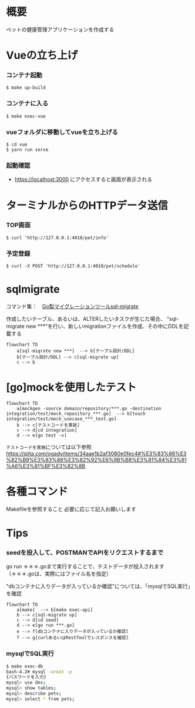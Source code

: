 # 概要
ペットの健康管理アプリケーションを作成する

# Vueの立ち上げ
### コンテナ起動
```
$ make up-build
```

### コンテナに入る
```
$ make exec-vue
```

### vueフォルダに移動してvueを立ち上げる
```
$ cd vue
$ yarn run serve
```

### 起動確認
* [https://localhost:3000](https://localhost:3000) にアクセスすると画面が表示される

# ターミナルからのHTTPデータ送信

### TOP画面
```
$ curl 'http://127.0.0.1:4010/pet/info'
```
### 予定登録
```
$ curl -X POST 'http://127.0.0.1:4010/pet/schedule'
```

# sqlmigrate
コマンド集：　[Go製マイグレーションツールsql-migrate](https://qiita.com/k-kurikuri/items/946e2bf8c79176ef3ff0#%E3%82%B3%E3%83%9E%E3%83%B3%E3%83%89%E8%89%B2%E3%80%85)

作成したいテーブル、あるいは、ALTERしたいタスクが生じた場合、
"sql-migrate new ***"を行い、新しいmigrationファイルを作成、その中にDDLを記載する

```mermaid
flowchart TD
    a[sql-migrate new ***]  --> b[テーブル設計/DDL]
    b[テーブル設計/DDL] --> c[sql-migrate up]
    c --> b
```

# [go]mockを使用したテスト

```mermaid
flowchart TD
    a[mockgen -source domain/repository/***.go -destination integration/test/mock_repository_***.go]  --> b[touch integration/test/mock_usecase_***_test.go]
    b --> c[テストコードを実装]
    c --> d[cd integration]
    d --> e[go test -v]
```

`テストコードを実施`については以下参照  
https://qiita.com/ogady/items/34aae1b2af3080e0fec4#%E3%83%86%E3%82%B9%E3%83%88%E3%82%92%E6%9B%B8%E3%81%84%E3%81%A6%E3%81%BF%E3%82%8B

# 各種コマンド
Makefileを参照すること
必要に応じて記入お願いします

# Tips
### seedを投入して、POSTMANでAPIをリクエストするまで

go run ＊＊＊.goまで実行することで、テストデータが投入されます  
（＊＊＊.goは、実際にはファイル名を指定）

"dbコンテナに入りデータが入っているか確認"については、「mysqlでSQL実行」を確認

```mermaid
flowchart TD
    a[make]  --> b[make exec-api]
    b --> c[sql-migrate up]
    c --> d[cd seed]
    d --> e[go run ***.go]
    e --> f[dbコンテナに入りデータが入っているか確認]
    f --> g[curlあるいはRestToolでレスポンスを確認]
```
### mysqlでSQL実行

```sh
$ make exec-db
bash-4.2# mysql -uroot -p
{パスワードを入力}
mysql> use dev;
mysql> show tables;
mysql> describe pets;
mysql> select * from pets;
```
